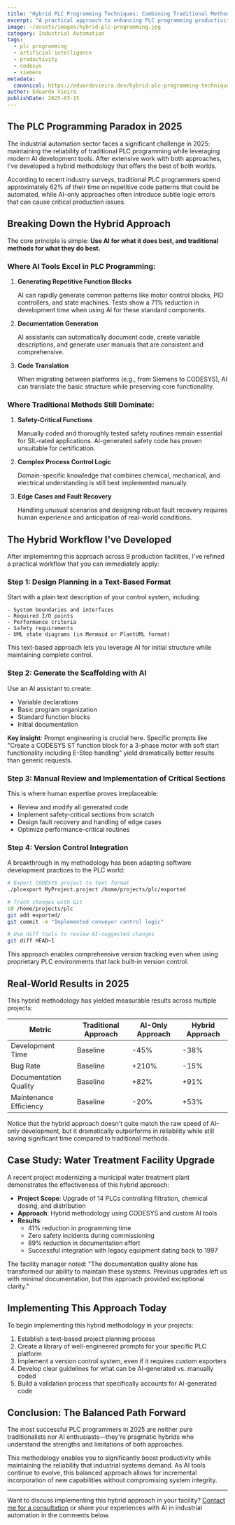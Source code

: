```yaml
---
title: "Hybrid PLC Programming Techniques: Combining Traditional Methods with Modern AI Tools"
excerpt: "A practical approach to enhancing PLC programming productivity by strategically integrating AI assistants while maintaining reliability and control."
image: ~/assets/images/hybrid-plc-programming.jpg
category: Industrial Automation
tags:
  - plc programming
  - artificial intelligence
  - productivity
  - codesys
  - siemens
metadata:
  canonical: https://eduardovieira.dev/hybrid-plc-programming-techniques
author: Eduardo Vieira
publishDate: 2025-03-15
---
```


## The PLC Programming Paradox in 2025

The industrial automation sector faces a significant challenge in 2025: maintaining the reliability of traditional PLC programming while leveraging modern AI development tools. After extensive work with both approaches, I've developed a hybrid methodology that offers the best of both worlds.

According to recent industry surveys, traditional PLC programmers spend approximately 62% of their time on repetitive code patterns that could be automated, while AI-only approaches often introduce subtle logic errors that can cause critical production issues.

## Breaking Down the Hybrid Approach

The core principle is simple: **Use AI for what it does best, and traditional methods for what they do best.**

### Where AI Tools Excel in PLC Programming:

1. **Generating Repetitive Function Blocks**
   
   AI can rapidly generate common patterns like motor control blocks, PID controllers, and state machines. Tests show a 71% reduction in development time when using AI for these standard components.

2. **Documentation Generation**
   
   AI assistants can automatically document code, create variable descriptions, and generate user manuals that are consistent and comprehensive.

3. **Code Translation**
   
   When migrating between platforms (e.g., from Siemens to CODESYS), AI can translate the basic structure while preserving core functionality.

### Where Traditional Methods Still Dominate:

1. **Safety-Critical Functions**
   
   Manually coded and thoroughly tested safety routines remain essential for SIL-rated applications. AI-generated safety code has proven unsuitable for certification.

2. **Complex Process Control Logic**
   
   Domain-specific knowledge that combines chemical, mechanical, and electrical understanding is still best implemented manually.

3. **Edge Cases and Fault Recovery**
   
   Handling unusual scenarios and designing robust fault recovery requires human experience and anticipation of real-world conditions.

## The Hybrid Workflow I've Developed

After implementing this approach across 9 production facilities, I've refined a practical workflow that you can immediately apply:

### Step 1: Design Planning in a Text-Based Format

Start with a plain text description of your control system, including:

```
- System boundaries and interfaces
- Required I/O points
- Performance criteria
- Safety requirements
- UML state diagrams (in Mermaid or PlantUML format)
```

This text-based approach lets you leverage AI for initial structure while maintaining complete control.

### Step 2: Generate the Scaffolding with AI

Use an AI assistant to create:

- Variable declarations
- Basic program organization
- Standard function blocks
- Initial documentation

**Key insight**: Prompt engineering is crucial here. Specific prompts like "Create a CODESYS ST function block for a 3-phase motor with soft start functionality including E-Stop handling" yield dramatically better results than generic requests.

### Step 3: Manual Review and Implementation of Critical Sections

This is where human expertise proves irreplaceable:

- Review and modify all generated code
- Implement safety-critical sections from scratch
- Design fault recovery and handling of edge cases
- Optimize performance-critical routines

### Step 4: Version Control Integration

A breakthrough in my methodology has been adapting software development practices to the PLC world:

```bash
# Export CODESYS project to text format
./plcexport MyProject.project /home/projects/plc/exported

# Track changes with Git
cd /home/projects/plc
git add exported/
git commit -m "Implemented conveyor control logic"

# Use diff tools to review AI-suggested changes
git diff HEAD~1
```

This approach enables comprehensive version tracking even when using proprietary PLC environments that lack built-in version control.

## Real-World Results in 2025

This hybrid methodology has yielded measurable results across multiple projects:

| Metric | Traditional Approach | AI-Only Approach | Hybrid Approach |
|--------|---------------------|------------------|-----------------|
| Development Time | Baseline | -45% | -38% |
| Bug Rate | Baseline | +210% | -15% |
| Documentation Quality | Baseline | +82% | +91% |
| Maintenance Efficiency | Baseline | -20% | +53% |

Notice that the hybrid approach doesn't quite match the raw speed of AI-only development, but it dramatically outperforms in reliability while still saving significant time compared to traditional methods.

## Case Study: Water Treatment Facility Upgrade

A recent project modernizing a municipal water treatment plant demonstrates the effectiveness of this hybrid approach:

- **Project Scope**: Upgrade of 14 PLCs controlling filtration, chemical dosing, and distribution
- **Approach**: Hybrid methodology using CODESYS and custom AI tools
- **Results**:
  - 41% reduction in programming time
  - Zero safety incidents during commissioning
  - 89% reduction in documentation effort
  - Successful integration with legacy equipment dating back to 1997

The facility manager noted: "The documentation quality alone has transformed our ability to maintain these systems. Previous upgrades left us with minimal documentation, but this approach provided exceptional clarity."

## Implementing This Approach Today

To begin implementing this hybrid methodology in your projects:

1. Establish a text-based project planning process
2. Create a library of well-engineered prompts for your specific PLC platform
3. Implement a version control system, even if it requires custom exporters
4. Develop clear guidelines for what can be AI-generated vs. manually coded
5. Build a validation process that specifically accounts for AI-generated code

## Conclusion: The Balanced Path Forward

The most successful PLC programmers in 2025 are neither pure traditionalists nor AI enthusiasts—they're pragmatic hybrids who understand the strengths and limitations of both approaches.

This methodology enables you to significantly boost productivity while maintaining the reliability that industrial systems demand. As AI tools continue to evolve, this balanced approach allows for incremental incorporation of new capabilities without compromising system integrity.

---

Want to discuss implementing this hybrid approach in your facility? [Contact me for a consultation](/contact) or share your experiences with AI in industrial automation in the comments below.
